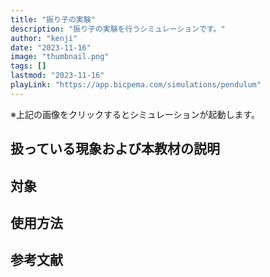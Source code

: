 ```yaml
---
title: "振り子の実験"
description: "振り子の実験を行うシミュレーションです。"
author: "kenji"
date: "2023-11-16"
image: "thumbnail.png"
tags: []
lastmod: "2023-11-16"
playLink: "https://app.bicpema.com/simulations/pendulum"
---
```

※上記の画像をクリックするとシミュレーションが起動します。

## 扱っている現象および本教材の説明

## 対象

## 使用方法

## 参考文献
